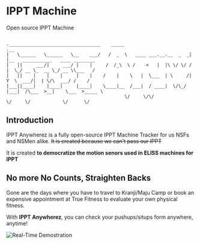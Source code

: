 # IPPT Machine
Open source IPPT Machine

```

.__________________________________    _____                        .__                                 
|   \______   \______   \__    ___/   /  _  \   ____ ___.__.__  _  _|  |__   ___________   ____ ________
|   ||     ___/|     ___/ |    |     /  /_\  \ /    <   |  |\ \/ \/ /  |  \_/ __ \_  __ \_/ __ \\___   /
|   ||    |    |    |     |    |    /    |    \   |  \___  | \     /|   Y  \  ___/|  | \/\  ___/ /    / 
|___||____|    |____|     |____|    \____|__  /___|  / ____|  \/\_/ |___|  /\___  >__|    \___  >_____ \
                                            \/     \/\/                  \/     \/            \/      \/                                                                                                                                                                                            
```
## Introduction
IPPT Anywherez is a fully open-source IPPT Machine Tracker for us NSFs and NSMen alike. ~~It is created because we can't pass our IPPT~~ 

It is created **to democratize the motion senors used in ELISS machines for IPPT**

## No more No Counts, Straighten Backs
Gone are the days where you have to travel to Kranji/Maju Camp or book an expensive appointment at True Fitness to evaluate your own physical fitness. 

With **IPPT Anywherez**, you can check your pushups/situps form anywhere, anytime! 

![Real-Time Demostration](https://github.com/btjm123/ippt-machine/blob/master/output.gif)






